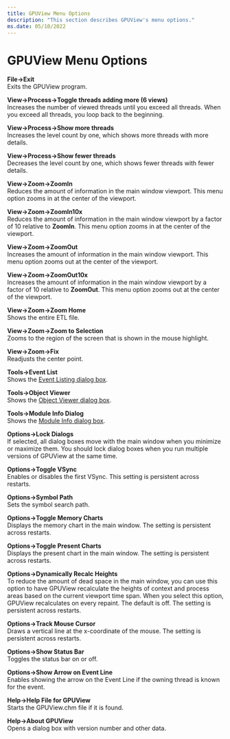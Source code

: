 ```yaml
---
title: GPUView Menu Options
description: "This section describes GPUView's menu options."
ms.date: 05/10/2022
---
```


# GPUView Menu Options  

**File->Exit**  
Exits the GPUView program.  

**View->Process->Toggle threads adding more (6 views)**  
Increases the number of viewed threads until you exceed all threads. When you exceed all threads, you loop back to the beginning.  

**View->Process->Show more threads**   
Increases the level count by one, which shows more threads with more details.  

**View->Process->Show fewer threads**  
Decreases the level count by one, which shows fewer threads with fewer details.  

**View->Zoom->ZoomIn**  
Reduces the amount of information in the main window viewport. This menu option zooms in at the center of the viewport.  

**View->Zoom->ZoomIn10x**  
Reduces the amount of information in the main window viewport by a factor of 10 relative to **ZoomIn**. This menu option zooms in at the center of the viewport.  

**View->Zoom->ZoomOut**  
Increases the amount of information in the main window viewport. This menu option zooms out at the center of the viewport.  

**View->Zoom->ZoomOut10x**  
Increases the amount of information in the main window viewport by a factor of 10 relative to **ZoomOut**. This menu option zooms out at the center of the viewport.  

**View->Zoom->Zoom Home**  
Shows the entire ETL file.  

**View->Zoom->Zoom to Selection**  
Zooms to the region of the screen that is shown in the mouse highlight.  

**View->Zoom->Fix**  
Readjusts the center point.  

**Tools->Event List**  
Shows the [Event Listing dialog box](event-listing-dialog-box.md).  

**Tools->Object Viewer**  
Shows the [Object Viewer dialog box](object-viewer-dialog-box.md).  

**Tools->Module Info Dialog**  
Shows the [Module Info dialog box](module-info-dialog-box.md).  

**Options->Lock Dialogs**  
If selected, all dialog boxes move with the main window when you minimize or maximize them. You should lock dialog boxes when you run multiple versions of GPUView at the same time.  

**Options->Toggle VSync**  
Enables or disables the first VSync. This setting is persistent across restarts.  

**Options->Symbol Path**  
Sets the symbol search path.  

**Options->Toggle Memory Charts**  
Displays the memory chart in the main window. The setting is persistent across restarts.  

**Options->Toggle Present Charts**  
Displays the present chart in the main window. The setting is persistent across restarts.  

**Options->Dynamically Recalc Heights**  
To reduce the amount of dead space in the main window, you can use this option to have GPUView recalculate the heights of context and process areas based on the current viewport time span. When you select this option, GPUView recalculates on every repaint. The default is off. The setting is persistent across restarts.  

**Options->Track Mouse Cursor**  
Draws a vertical line at the x-coordinate of the mouse. The setting is persistent across restarts.  

**Options->Show Status Bar**  
Toggles the status bar on or off.  

**Options->Show Arrow on Event Line**  
Enables showing the arrow on the Event Line if the owning thread is known for the event.  

**Help->Help File for GPUView**  
Starts the GPUView.chm file if it is found.  

**Help->About GPUView**  
Opens a dialog box with version number and other data.  
